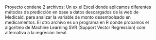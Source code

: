 Proyecto contiene 2 archivos: Un ex el Excel donde aplicamos diferentes métodos de predicción en base a datos descargados de la web de Medicaid, para analizar la variable de monto desembolsado en medicamentos. 
El otro archivo es un programa en R donde probamos el algoritmo de Machine Learning SVR (Support Vector Regression) com alternativa a la regresión lineal.
